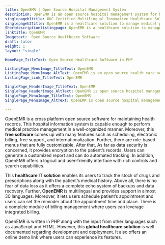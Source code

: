 ```yaml
---
title: OpenEMR | Open Source Hospital Management System
description: OpenEMR is an open source hospital management system for healthcare services. It offers e-prescribing, patients record tracking, lab integration and many more.
singlepageh1title: ONC Certified Multilingual Innovative Healthcare Solution
singlepageh2title: OpenEMR is a healthcare solution to manage medical practices. It offers encryption for patient records, auto-tracking, integrated billing, and lab integration.
Shortdescriptionlistingpage: OpenEMR is a healthcare solution to manage medical practices. It offers encryption for patient records, auto-tracking, integrated billing, and lab integration.
linktitle: OpenEMR
Imagetext:  Open Source Healthcare Software
draft: false
weight: 1
layout: "single"

HomePage_TitleText: Open Source Healthcare Software in PHP

ListingPage_MenuImage_TitleText: OpenEMR
ListingPage_MenuImage_AltText: OpenEMR is an open source health care solution
ListingPage_Link_TitleText: OpenEMR

SinglePage_HeaderImage_TitleText: OpenEMR
SinglePage_HeaderImage_AltText: OpenEMR is open source hospital management system 
SinglePage_MenuImage_TitleText: OpenEMR
SinglePage_MenuImage_AltText: OpenEMR is open source hospital management system 

---
```


OpenEMR is a cross platform open source software for maintaining health records. This hospital information system is capable enough to perform medical practice management in a well-organized manner. Moreover, this **free software** comes up with many features such as scheduling, electronic billing, free support, and internationalization. Further, there are role-based menus that are fully customizable. After that, As far as data security is concerned, it provides encryption to the patient’s records. Users can generate a customized report and can do automated tracking. In addition, OpenEMR offers a logical and user-friendly interface with rich controls and search capabilities.

This **healthcare IT solution** enables its users to track the stock of drugs and prescriptions along with the patient’s medical history. Above all, there is no fear of data loss as it offers a complete echo system of backups and data recovery. Further, **OpenEMR** is multilingual and provides support in almost 30 languages. Moreover, it lets users schedule patient’s appointment and users can set the reminder about the appointment time and place. There is a complete module of billing management where users can leverage integrated billing.

OpenEMR is written in PHP along with the input from other languages such as JavaScript and HTML. However, this **global healthcare solution** is well documented regarding development and deployment. It also offers an online demo link where users can experience its features.

<a class="anchor" id="requirements" name="requirements" style="font-size: 12.16px;"></a>